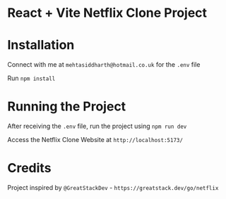 # React + Vite Netflix Clone Project

# Installation

Connect with me at `mehtasiddharth@hotmail.co.uk` for the `.env` file

Run `npm install`

# Running the Project

After receiving the `.env` file, run the project using `npm run dev`

Access the Netflix Clone Website at `http://localhost:5173/`

# Credits

Project inspired by `@GreatStackDev` - `https://greatstack.dev/go/netflix`

